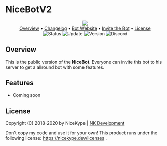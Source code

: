 # NiceBotV2

<p align="center">
  <img src="https://img.shields.io/badge/%20NICEBOT%20V2%20-8c0808.svg?style=for-the-badge"><br>
  <a href="https://github.com/NiceKype/NiceBotV2#overview">Overview</a> •
  <a href="/CHANGELOG.md">Changelog</a> •
  <a href="https://nicekype.dev">Bot Website</a> •
  <a href="#">Invite the Bot</a> •
  <a href="https://github.com/NiceKype/NiceBotV2#license">License</a><br>
  <img src="https://img.shields.io/badge/Status-In%20Planing-blue.svg" alt="Status">
  <img src="https://img.shields.io/badge/Last%20Update-07.04.2020-272727.svg" alt="Update">
  <img src="https://img.shields.io/badge/Version-1.0.0-blue.svg" alt="Version">
  <img src="https://discordapp.com/api/guilds/599013820513648640/widget.png" alt="Discord" href="https://nicekype.dev/discord">
</p>

## Overview
This is the public version of the **NiceBot**. Everyone can invite this bot to his server to get a allround bot with some features.

## Features
- Coming soon

## License
Copyright (C) 2018-2020 by NiceKype | [NK Development](https://nicekype.dev)

Don't copy my code and use it for your own!
This product runs under the following license: https://nicekype.dev/licenses .
